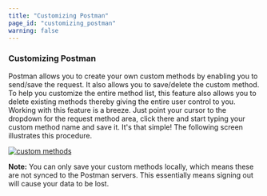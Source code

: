 ```yaml
---
title: "Customizing Postman"
page_id: "customizing_postman"
warning: false
---
```


### Customizing Postman

Postman allows you to create your own custom methods by enabling you to send/save the request. It also allows you to save/delete the custom method. To help you customize the entire method list, this feature also allows you to delete existing methods thereby giving the entire user control to you. Working with this feature is a breeze. Just point your cursor to the dropdown for the request method area, click there and start typing your custom method name and save it. It's that simple! The following screen illustrates this procedure. 

[![custom methods ](https://s3.amazonaws.com/postman-static-getpostman-com/postman-docs/custom_methods1.gif)](https://s3.amazonaws.com/postman-static-getpostman-com/postman-docs/custom_methods1.gif)

**Note:** You can only save your custom methods locally, which means these are not synced to the Postman servers. This essentially means signing out will cause your data to be lost. 




  

